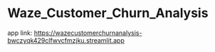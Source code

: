 # Waze_Customer_Churn_Analysis

app link: https://wazecustomerchurnanalysis-bwczyqk429clfwvcfmzjku.streamlit.app
